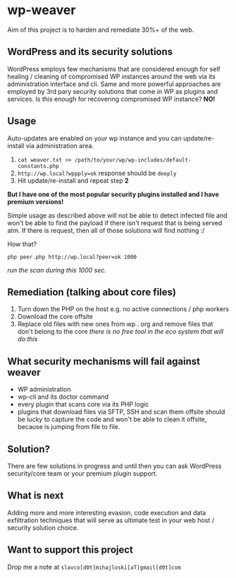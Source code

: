 # wp-weaver
Aim of this project is to harden and remediate 30%+ of the web.

## WordPress and its security solutions
WordPress employs few mechanisms that are considered enough for self healing / cleaning of compromised WP instances around the web via its administration interface and cli. Same and more powerful approaches are employed by 3rd pary security solutions that come in WP as plugins and services. Is this enough for recovering compromised WP instance? **NO!**

## Usage
Auto-updates are enabled on your wp instance and you can update/re-install via administration area.

1. `cat weaver.txt >> /path/to/your/wp/wp-includes/default-constants.php`
2. `http://wp.local?wppply=ok` response should be `deeply`
3. Hit update/re-install and repeat step **2**  

**But I have one of the most popular security plugins installed and I have premium versions!**

Simple usage as described above will not be able to detect infected file and won't be able to find the payload if there isn't request that is being served atm. If there is request, then all of those solutions will find nothing :/

How that?

`php peer.php http://wp.local?peer=ok 1000`

*run the scan during this 1000 sec.*

## Remediation (talking about core files)
1. Turn down the PHP on the host e.g. no active connections / php workers
2. Download the core offsite
3. Replace old files with new ones from wp . org and remove files that don't belong to the core
*there is no free tool in the eco system that will do this*

## What security mechanisms will fail against weaver
- WP administration 
- wp-cli and its doctor command
- every plugin that scans core via its PHP logic
- plugins that download files via SFTP, SSH and scan them offsite should be lucky to capture the code and won't be able to clean it offsite, because is jumping from file to file.

## Solution?
There are few solutions in progress and until then you can ask WordPress security/core team or your premium plugin support.

## What is next
Adding more and more interesting evasion, code execution and data exfiltration techniques that will serve as ultimate test in your web host / security solution choice.

## Want to support this project
Drop me a note at `slavco[d0t]mihajloski[aT]gmail[d0t]com`
